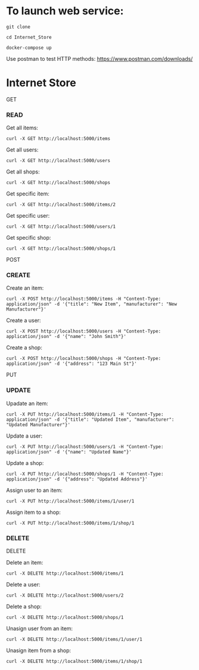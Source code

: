 # To launch web service:

`git clone`

`cd Internet_Store`

`docker-compose up`

Use postman to test HTTP methods: https://www.postman.com/downloads/

# Internet Store

GET

### READ

Get all items:

`curl -X GET http://localhost:5000/items`

Get all users:

`curl -X GET http://localhost:5000/users`

Get all shops:

`curl -X GET http://localhost:5000/shops`

Get specific item:

`curl -X GET http://localhost:5000/items/2`

Get specific user:

`curl -X GET http://localhost:5000/users/1`

Get specific shop:

`curl -X GET http://localhost:5000/shops/1`

POST

### CREATE

Create an item:

`curl -X POST http://localhost:5000/items -H "Content-Type: application/json" -d '{"title": "New Item", "manufacturer": "New Manufacturer"}' `

Create a user:

`curl -X POST http://localhost:5000/users -H "Content-Type: application/json" -d '{"name": "John Smith"}' `

Create a shop:

`curl -X POST http://localhost:5000/shops -H "Content-Type: application/json" -d '{"address": "123 Main St"}'`

PUT

### UPDATE

Upadate an item:

`curl -X PUT http://localhost:5000/items/1 -H "Content-Type: application/json" -d '{"title": "Updated Item", "manufacturer": "Updated Manufacturer"}' `

Update a user:

`curl -X PUT http://localhost:5000/users/1 -H "Content-Type: application/json" -d '{"name": "Updated Name"}'`

Update a shop:

`curl -X PUT http://localhost:5000/shops/1 -H "Content-Type: application/json" -d '{"address": "Updated Address"}' `

Assign user to an item:

`curl -X PUT http://localhost:5000/items/1/user/1 `

Assign item to a shop:

`curl -X PUT http://localhost:5000/items/1/shop/1`

### DELETE

DELETE

Delete an item:

`curl -X DELETE http://localhost:5000/items/1 `

Delete a user:

`curl -X DELETE http://localhost:5000/users/2 `

Delete a shop:

`curl -X DELETE http://localhost:5000/shops/1`

Unasign user from an item:

`curl -X DELETE http://localhost:5000/items/1/user/1`

Unasign item from a shop:

`curl -X DELETE http://localhost:5000/items/1/shop/1`
